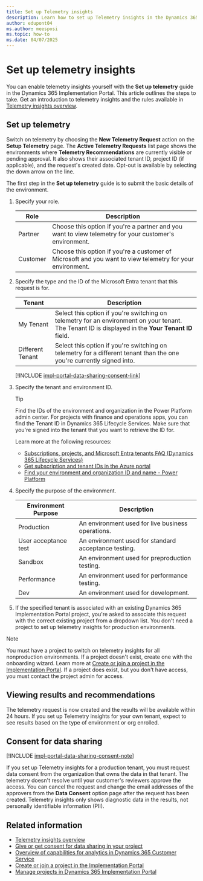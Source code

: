 ```yaml
---
title: Set up Telemetry insights  
description: Learn how to set up Telemetry insights in the Dynamics 365 Implementation Portal, including how to request access and obtain data consent.
author: edupont04
ms.author: meesposi
ms.topic: how-to
ms.date: 04/07/2025
---
```


# Set up telemetry insights

You can enable telemetry insights yourself with the **Set up telemetry** guide in the Dynamics 365 Implementation Portal. This article outlines the steps to take. Get an introduction to telemetry insights and the rules available in [Telemetry insights overview](telemetry-insights.md).

## Set up telemetry

Switch on telemetry by choosing the **New Telemetry Request** action on the **Setup Telemetry** page. The **Active Telemetry Requests** list page shows the environments where **Telemetry Recommendations** are currently visible or pending approval. It also shows their associated tenant ID, project ID (if applicable), and the request's created date. Opt-out is available by selecting the down arrow on the line.

The first step in the **Set up telemetry** guide is to submit the basic details of the environment.

1. Specify your role.

    | Role | Description |
    |------|-------------|
    | Partner | Choose this option if you're a partner and you want to view telemetry for your customer's environment.
    | Customer | Choose this option if you're a customer of Microsoft and you want to view telemetry for your environment.

2. Specify the type and the ID of the Microsoft Entra tenant that this request is for.

    | Tenant | Description |
    |------|-------------|
    | My Tenant | Select this option if you're switching on telemetry for an environment on your tenant. The Tenant ID is displayed in the **Your Tenant ID** field. |
    | Different Tenant | Select this option if you're switching on telemetry for a different tenant than the one you're currently signed into. |

    [!INCLUDE [impl-portal-data-sharing-consent-link](../includes/impl-portal-data-sharing-consent-link.md)]

3. Specify the tenant and environment ID.

    > [!TIP]
    > Find the IDs of the environment and organization in the Power Platform admin center. For projects with finance and operations apps, you can find the Tenant ID in Dynamics 365 Lifecycle Services. Make sure that you're signed into the tenant that you want to retrieve the ID for.

     Learn more at the following resources:

    - [Subscriptions, projects, and Microsoft Entra tenants FAQ (Dynamics 365 Lifecycle Services)](/dynamics365/fin-ops-core/dev-itpro/get-started/subscription-overview#how-can-i-find-the-tenant-name-and-tenant-id-within-lcs)  
    - [Get subscription and tenant IDs in the Azure portal](/azure/azure-portal/get-subscription-tenant-id#find-your-microsoft-entra-tenant)  
    - [Find your environment and organization ID and name - Power Platform](/power-platform/admin/determine-org-id-name)

4. Specify the purpose of the environment.

    | Environment Purpose | Description |
    |------|-------------|
    | Production | An environment used for live business operations.|
    | User acceptance test | An environment used for standard acceptance testing.|
    | Sandbox | An environment used for preproduction testing.|
    | Performance | An environment used for performance testing.|
    | Dev | An environment used for development.|
 

5. If the specified tenant is associated with an existing Dynamics 365 Implementation Portal project, you're asked to associate this request with the correct existing project from a dropdown list. You don't need a project to set up telemetry insights for production environments.

> [!NOTE]
> You must have a project to switch on telemetry insights for all nonproduction environments. If a project doesn't exist, create one with the onboarding wizard. Learn more at [Create or join a project in the Implementation Portal](onboard-project.md). If a project does exist, but you don't have access, you must contact the project admin for access.

## Viewing results and recommendations

The telemetry request is now created and the results will be available within 24 hours. If you set up Telemetry insights for your own tenant, expect to see results based on the type of environment or org enrolled. 

## Consent for data sharing

[!INCLUDE [impl-portal-data-sharing-consent-note](../includes/impl-portal-data-sharing-consent-note.md)]

If you set up Telemetry insights for a production tenant, you must request data consent from the organization that owns the data in that tenant. The telemetry doesn't resolve until your customer's reviewers approve the access. You can cancel the request and change the email addresses of the approvers from the **Data Consent** option page after the request has been created. Telemetry insights only shows diagnostic data in the results, not personally identifiable information (PII).

## Related information

- [Telemetry insights overview](telemetry-insights.md)  
- [Give or get consent for data sharing in your project](data-sharing-consent.md)  
- [Overview of capabilities for analytics in Dynamics 365 Customer Service](../resources/analytics-capabilities.md)    
- [Create or join a project in the Implementation Portal](onboard-project.md)  
- [Manage projects in Dynamics 365 Implementation Portal](manage-projects.md)  
